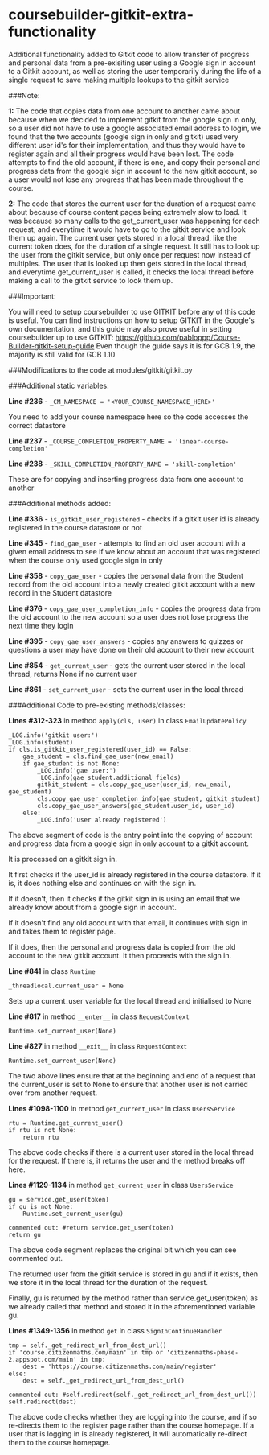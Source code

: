 # coursebuilder-gitkit-extra-functionality
Additional functionality added to Gitkit code to allow transfer of progress and personal data from a pre-exisiting user using a Google sign in account to a Gitkit account, as well as storing the user temporarily during the life of a single request to save making multiple lookups to the gitkit service

###Note:

**1:** The code that copies data from one account to another came about because when we decided to implement gitkit from the google sign in only, so a user did not have to use a google associated email address to login,
we found that the two accounts (google sign in only and gitkit) used very different user id's for their implementation, and thus they would have to register again and all their progress would have been lost.
The code attempts to find the old account, if there is one, and copy their personal and progress data from the google sign in account to the new gitkit account, so a user would not lose any progress that
has been made throughout the course.

**2:** The code that stores the current user for the duration of a request came about because of course content pages being extremely slow to load.
It was because so many calls to the get_current_user was happening for each request, and everytime it would have to go to the gitkit service and look them up again.
The current user gets stored in a local thread, like the current token does, for the duration of a single request.
It still has to look up the user from the gitkit service, but only once per request now instead of multiples. The user that is looked up then gets stored in the local thread,
and everytime get_current_user is called, it checks the local thread before making a call to the gitkit service to look them up.


###Important:

You will need to setup coursebuilder to use GITKIT before any of this code is useful.
You can find instructions on how to setup GITKIT in the Google's own documentation,
and this guide may also prove useful in setting coursebuilder up to use GITKIT: https://github.com/pabloppp/Course-Builder-gitkit-setup-guide
Even though the guide says it is for GCB 1.9, the majority is still valid for GCB 1.10


###Modifications to the code at modules/gitkit/gitkit.py

###Additional static variables:

**Line #236** - `_CM_NAMESPACE = '<YOUR_COURSE_NAMESPACE_HERE>'`

You need to add your course namespace here so the code accesses the correct datastore

**Line #237** - `_COURSE_COMPLETION_PROPERTY_NAME = 'linear-course-completion'`

**Line #238** - `_SKILL_COMPLETION_PROPERTY_NAME = 'skill-completion'`

These are for copying and inserting progress data from one account to another


###Additional methods added:

**Line #336** - `is_gitkit_user_registered` - checks if a gitkit user id is already registered in the course datastore or not

**Line #345** - `find_gae_user` - attempts to find an old user account with a given email address to see if we know about an account that was registered when the course only used google sign in only

**Line #358** - `copy_gae_user` - copies the personal data from the Student record from the old account into a newly created gitkit account with a new record in the Student datastore

**Line #376** - `copy_gae_user_completion_info` - copies the progress data from the old account to the new account so a user does not lose progress the next time they login

**Line #395** - `copy_gae_user_answers` - copies any answers to quizzes or questions a user may have done on their old account to their new account


**Line #854** - `get_current_user` - gets the current user stored in the local thread, returns None if no current user

**Line #861** - `set_current_user` - sets the current user in the local thread


###Additional Code to pre-existing methods/classes:

**Lines #312-323** in method `apply(cls, user)` in class `EmailUpdatePolicy`

```
_LOG.info('gitkit user:')
_LOG.info(student)
if cls.is_gitkit_user_registered(user_id) == False:
    gae_student = cls.find_gae_user(new_email)
    if gae_student is not None:
        _LOG.info('gae user:')
        _LOG.info(gae_student.additional_fields)
        gitkit_student = cls.copy_gae_user(user_id, new_email, gae_student)
        cls.copy_gae_user_completion_info(gae_student, gitkit_student)
        cls.copy_gae_user_answers(gae_student.user_id, user_id)
    else:
        _LOG.info('user already registered')
```
		
The above segment of code is the entry point into the copying of account and progress data from a google sign in only account to a gitkit account.

It is processed on a gitkit sign in.

It first checks if the user_id is already registered in the course datastore. If it is, it does nothing else and continues on with the sign in.

If it doesn't, then it checks if the gitkit sign in is using an email that we already know about from a google sign in account.

If it doesn't find any old account with that email, it continues with sign in and takes them to register page.

If it does, then the personal and progress data is copied from the old account to the new gitkit account. It then proceeds with the sign in.


**Line #841** in class `Runtime`

`_threadlocal.current_user = None`

Sets up a current_user variable for the local thread and initialised to None


**Line #817** in method `__enter__` in class `RequestContext`

`Runtime.set_current_user(None)`


**Line #827** in method `__exit__` in class `RequestContext`

`Runtime.set_current_user(None)`


The two above lines ensure that at the beginning and end of a request that the current_user is set to None to ensure that another user is not carried over from another request.


**Lines #1098-1100** in method `get_current_user` in class `UsersService`

```
rtu = Runtime.get_current_user()
if rtu is not None:
    return rtu
```

The above code checks if there is a current user stored in the local thread for the request. If there is, it returns the user and the method breaks off here.


**Lines #1129-1134** in method `get_current_user` in class `UsersService`

```
gu = service.get_user(token)
if gu is not None:
    Runtime.set_current_user(gu)

commented out: #return service.get_user(token)
return gu
```

The above code segment replaces the original bit which you can see commented out.

The returned user from the gitkit service is stored in gu and if it exists, then we store it in the local thread for the duration of the request.

Finally, gu is returned by the method rather than service.get_user(token) as we already called that method and stored it in the aforementioned variable gu.


**Lines #1349-1356** in method `get` in class `SignInContinueHandler`

```
tmp = self._get_redirect_url_from_dest_url()
if 'course.citizenmaths.com/main' in tmp or 'citizenmaths-phase-2.appspot.com/main' in tmp:
    dest = 'https://course.citizenmaths.com/main/register'
else:
    dest = self._get_redirect_url_from_dest_url()

commented out: #self.redirect(self._get_redirect_url_from_dest_url())
self.redirect(dest)
```

The above code checks whether they are logging into the course, and if so re-directs them to the register page rather than the course homepage.
If a user that is logging in is already registered, it will automatically re-direct them to the course homepage.
